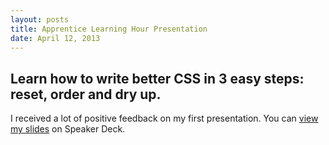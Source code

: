 ```yaml
---
layout: posts
title: Apprentice Learning Hour Presentation
date: April 12, 2013
---
```

<h2>
Learn how to write better CSS in 3 easy steps: reset, order and dry up.
</h2>

<p>
I received a lot of positive feedback on my first presentation. You can <a href="https://speakerdeck.com/aekaplan/write-better-css" target="_blank">view my slides</a> on Speaker Deck.
</p>
